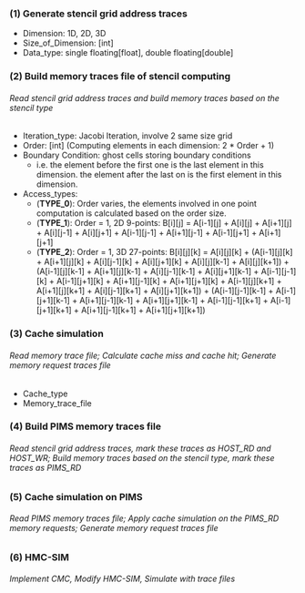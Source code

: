 ### (1) Generate stencil grid address traces
* Dimension: 1D, 2D, 3D
* Size_of_Dimension: [int]
* Data_type: single floating[float], double floating[double]

### (2) Build memory traces file of stencil computing
###### Read stencil grid address traces and build memory traces based on the stencil type
* Iteration_type: Jacobi Iteration, involve 2 same size grid
* Order: [int] (Computing elements in each dimension: 2 * Order + 1)
* Boundary Condition: ghost cells storing boundary conditions
  * i.e. the element before the first one is the last element in this dimension. the element after the last on is the first element in this dimension.
* Access_types:
  * (__TYPE_0__): Order varies, the elements involved in one point computation is calculated based on the order size.
  * (__TYPE_1__): Order = 1, 2D 9-points: B\[i][j] = A\[i-1][j] + A\[i][j] + A\[i+1][j] + A\[i][j-1] + A\[i][j+1] + A\[i-1][j-1] + A\[i+1][j-1] + A\[i-1][j+1] + A\[i+1][j+1]
  * (__TYPE_2__): Order = 1, 3D 27-points: B\[i]\[j][k] = A\[i]\[j][k] + (A\[i-1]\[j][k] + A\[i+1]\[j][k] + A\[i]\[j-1][k] + A\[i]\[j+1][k] + A\[i]\[j][k-1] + A\[i]\[j][k+1]) + (A\[i-1]\[j][k-1] + A\[i+1]\[j][k-1] + A\[i]\[j-1][k-1] + A\[i]\[j+1][k-1] + A\[i-1]\[j-1][k] + A\[i-1]\[j+1][k] + A\[i+1]\[j-1][k] + A\[i+1]\[j+1][k] + A\[i-1]\[j][k+1] + A\[i+1]\[j][k+1] + A\[i]\[j-1][k+1] + A\[i]\[j+1][k+1]) + (A\[i-1]\[j-1][k-1] + A\[i-1]\[j+1][k-1] + A\[i+1]\[j-1][k-1] + A\[i+1]\[j+1][k-1] + A\[i-1]\[j-1][k+1] + A\[i-1]\[j+1][k+1] + A\[i+1]\[j-1][k+1] + A\[i+1]\[j+1][k+1])

### (3) Cache simulation
###### Read memory trace file; Calculate cache miss and cache hit; Generate memory request traces file
* Cache_type
* Memory_trace_file

### (4) Build PIMS memory traces file
###### Read stencil grid address traces, mark these traces as HOST_RD and HOST_WR; Build memory traces based on the stencil type, mark these traces as PIMS_RD

### (5) Cache simulation on PIMS
###### Read PIMS memory traces file; Apply cache simulation on the PIMS_RD memory requests; Generate memory request traces file

### (6) HMC-SIM
###### Implement CMC, Modify HMC-SIM, Simulate with trace files

